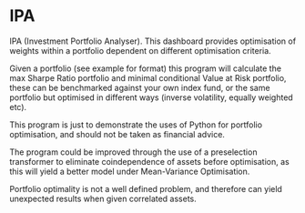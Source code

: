 # IPA
IPA (Investment Portfolio Analyser). This dashboard provides optimisation of weights within a portfolio dependent on different optimisation criteria.

Given a portfolio (see example for format) this program will calculate the max Sharpe Ratio portfolio and minimal conditional Value at Risk portfolio, these can be benchmarked against your own index fund, or the same portfolio but optimised in different ways (inverse volatility, equally weighted etc).

This program is just to demonstrate the uses of Python for portfolio optimisation, and should not be taken as financial advice.

The program could be improved through the use of a preselection transformer to eliminate coindependence of assets before optimisation, as this will yield a better model under Mean-Variance Optimisation.

Portfolio optimality is not a well defined problem, and therefore can yield unexpected results when given correlated assets.
